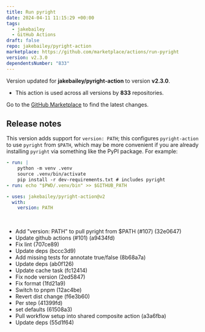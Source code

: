 ```yaml
---
title: Run pyright
date: 2024-04-11 11:15:29 +00:00
tags:
  - jakebailey
  - GitHub Actions
draft: false
repo: jakebailey/pyright-action
marketplace: https://github.com/marketplace/actions/run-pyright
version: v2.3.0
dependentsNumber: "833"
---
```



Version updated for **jakebailey/pyright-action** to version **v2.3.0**.
- This action is used across all versions by **833** repositories.

Go to the [GitHub Marketplace](https://github.com/marketplace/actions/run-pyright) to find the latest changes.

## Release notes

This version adds support for `version: PATH`; this configures `pyright-action` to use `pyright` from `$PATH`, which may be more convenient if you are already installing `pyright` via something like the PyPI package. For example:

```yaml
- run: |
    python -m venv .venv
    source .venv/bin/activate
    pip install -r dev-requirements.txt # includes pyright
- run: echo "$PWD/.venv/bin" >> $GITHUB_PATH

- uses: jakebailey/pyright-action@v2
  with:
    version: PATH
```
 
* Add "version: PATH" to pull pyright from $PATH (#107) (32e0647)
* Update github actions (#101) (a9434fd)
* Fix lint (707ce89)
* Update deps (bccc3d9)
* Add missing tests for annotate true/false (8b68a7a)
* Update deps (ab0f126)
* Update cache task (fc12414)
* Fix node version (2ed5847)
* Fix format (1fd21a9)
* Switch to pnpm (12ac4be)
* Revert dist change (f6e3b60)
* Per step (41399fd)
* set defaults (61508a3)
* Pull workflow setup into shared composite action (a3a6fba)
* Update deps (55d1f64)
